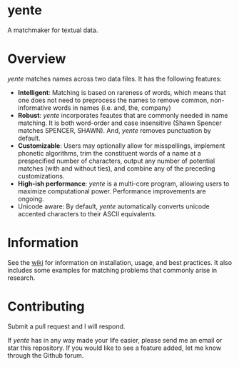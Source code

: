 # yente

A matchmaker for textual data.

# Overview

*yente* matches names across two data files. It has the following features:

* **Intelligent**: Matching is based on rareness of words, which means that one does not need to preprocess the names to remove common, non-informative words in names (i.e. and, the, company)
* **Robust**: *yente* incorporates feautes that are commonly needed in name matching. It is both word-order and case insensitive (Shawn Spencer matches SPENCER, SHAWN). And, *yente* removes punctuation by default.
* **Customizable**: Users may optionally allow for misspellings, implement phonetic algorithms, trim the constituent words of a name at a prespecified number of characters, output any number of potential matches (with and without ties), and combine any of the preceding customizations.
* **High-ish performance**: *yente* is a multi-core program, allowing users to maximize computational power. Performance improvements are ongoing.
* Unicode aware: By default, *yente* automatically converts unicode accented characters to their ASCII equivalents.

# Information

See the [wiki](https://github.com/tumarkin/yente/wiki) for information on installation, usage, and best practices. It also includes some examples for matching problems that commonly arise in research.

# Contributing

Submit a pull request and I will respond.

If *yente* has in any way made your life easier, please send me an email or star this repository. If you would like to see a feature added, let me know through the Github forum.


